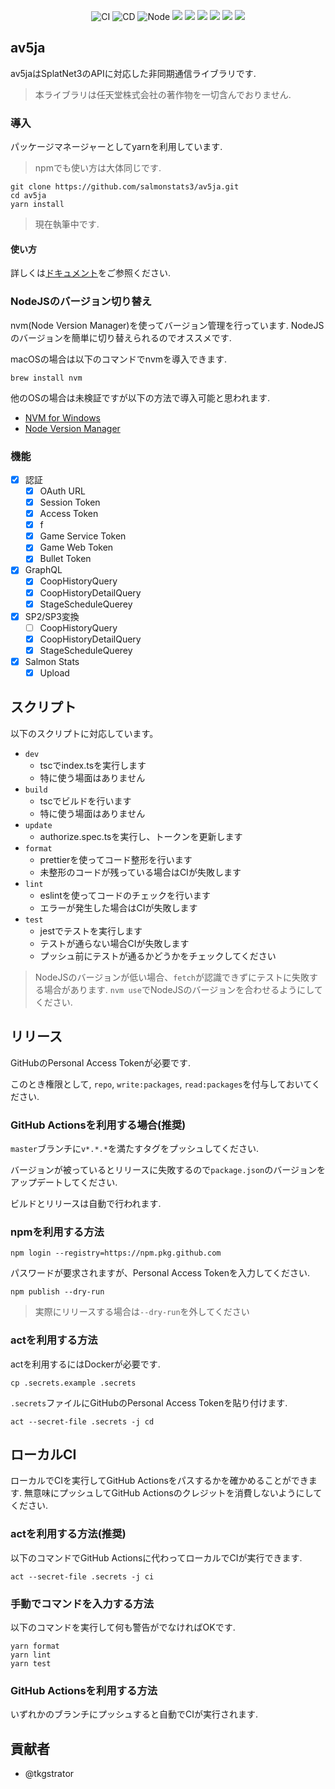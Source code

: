 <p align="center">
<img alt="CI" src="https://github.com/salmonstats3/av5ja/actions/workflows/ci.yaml/badge.svg">
<img alt="CD" src="https://github.com/salmonstats3/av5ja/actions/workflows/cd.yaml/badge.svg">
<img alt="Node" src="https://img.shields.io/badge/node-v18.0.0-green">
<img src="https://img.shields.io/badge/-NintendoSwitch-E60012.svg?logo=nintendoswitch&style=popout">
<img src="https://img.shields.io/badge/XProductVersion-2.7.0-8F8F8F.svg?logo=nintendoswitch&style=popout">
<img src="https://img.shields.io/badge/-Prettier-F7B93E.svg?logo=prettier&style=popout">
<img src="https://img.shields.io/badge/-Eslint-4B32C3.svg?logo=eslint&style=popout">
<img src="https://img.shields.io/badge/-Typescript-007ACC.svg?logo=typescript&style=popout">
<img src="https://img.shields.io/badge/-Node.js-339933.svg?logo=node.js&style=popout">
</p>

## av5ja

av5jaはSplatNet3のAPIに対応した非同期通信ライブラリです.

> 本ライブラリは任天堂株式会社の著作物を一切含んでおりません.

### 導入

パッケージマネージャーとしてyarnを利用しています.

> npmでも使い方は大体同じです.

```
git clone https://github.com/salmonstats3/av5ja.git
cd av5ja
yarn install
```

> 現在執筆中です.

#### 使い方

詳しくは[ドキュメント](https://github.com/salmonstats3/av5ja/blob/master/docs/HowToUse.md)をご参照ください.

### NodeJSのバージョン切り替え

nvm(Node Version Manager)を使ってバージョン管理を行っています. NodeJSのバージョンを簡単に切り替えられるのでオススメです.

macOSの場合は以下のコマンドでnvmを導入できます.
```
brew install nvm
```

他のOSの場合は未検証ですが以下の方法で導入可能と思われます.

- [NVM for Windows](https://github.com/coreybutler/nvm-windows)
- [Node Version Manager](https://github.com/nvm-sh/nvm#installing-and-updating)

### 機能

- [x] 認証
  - [x] OAuth URL 
  - [x] Session Token
  - [x] Access Token
  - [x] f
  - [x] Game Service Token
  - [x] Game Web Token
  - [x] Bullet Token 
- [x] GraphQL
  - [x] CoopHistoryQuery
  - [x] CoopHistoryDetailQuery
  - [x] StageScheduleQuerey
- [x] SP2/SP3変換
  - [ ] CoopHistoryQuery
  - [x] CoopHistoryDetailQuery
  - [x] StageScheduleQuerey
- [x] Salmon Stats
  - [x] Upload  

## スクリプト

以下のスクリプトに対応しています。

- `dev`
  - tscでindex.tsを実行します
  - 特に使う場面はありません
- `build`
  - tscでビルドを行います
  - 特に使う場面はありません
- `update`
  - authorize.spec.tsを実行し、トークンを更新します
- `format`
  - prettierを使ってコード整形を行います
  - 未整形のコードが残っている場合はCIが失敗します
- `lint`
  - eslintを使ってコードのチェックを行います
  - エラーが発生した場合はCIが失敗します
- `test`
  - jestでテストを実行します
  - テストが通らない場合CIが失敗します
  - プッシュ前にテストが通るかどうかをチェックしてください

> NodeJSのバージョンが低い場合、`fetch`が認識できずにテストに失敗する場合があります. `nvm use`でNodeJSのバージョンを合わせるようにしてください.
 
## リリース

GitHubのPersonal Access Tokenが必要です.

このとき権限として, `repo`, `write:packages`, `read:packages`を付与しておいてください.

### GitHub Actionsを利用する場合(推奨)

`master`ブランチに`v*.*.*`を満たすタグをプッシュしてください.

バージョンが被っているとリリースに失敗するので`package.json`のバージョンをアップデートしてください.

ビルドとリリースは自動で行われます.

### npmを利用する方法

```
npm login --registry=https://npm.pkg.github.com
```

パスワードが要求されますが、Personal Access Tokenを入力してください.

```
npm publish --dry-run
```

> 実際にリリースする場合は`--dry-run`を外してください

### actを利用する方法

actを利用するにはDockerが必要です.

```
cp .secrets.example .secrets
```

`.secrets`ファイルにGitHubのPersonal Access Tokenを貼り付けます.
```
act --secret-file .secrets -j cd
```

## ローカルCI

ローカルでCIを実行してGitHub Actionsをパスするかを確かめることができます. 無意味にプッシュしてGitHub Actionsのクレジットを消費しないようにしてください.

### actを利用する方法(推奨)

以下のコマンドでGitHub Actionsに代わってローカルでCIが実行できます.

```
act --secret-file .secrets -j ci
```

### 手動でコマンドを入力する方法

以下のコマンドを実行して何も警告がでなければOKです.

```
yarn format
yarn lint
yarn test
```

### GitHub Actionsを利用する方法

いずれかのブランチにプッシュすると自動でCIが実行されます.

## 貢献者

- @tkgstrator
